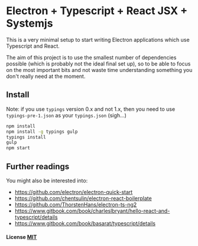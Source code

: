 # Electron + Typescript + React JSX + Systemjs

This is a very minimal setup to start writing Electron applications which use Typescript and React.

The aim of this project is to use the smallest number of dependencies possible (which is probably not
the ideal final set up), so to be able to focus on the most important bits and not waste time understanding
something you don't really need at the moment.

## Install

Note: if you use `typings` version 0.x and not 1.x, then you need to use `typings-pre-1.json` as your `typings.json` (sigh...)

```bash
npm install
npm install -g typings gulp
typings install
gulp
npm start
```

## Further readings

You might also be interested into:

- https://github.com/electron/electron-quick-start
- https://github.com/chentsulin/electron-react-boilerplate
- https://github.com/ThorstenHans/electron-ts-ng2
- https://www.gitbook.com/book/charleslbryant/hello-react-and-typescript/details
- https://www.gitbook.com/book/basarat/typescript/details

#### License [MIT](LICENSE.md)
